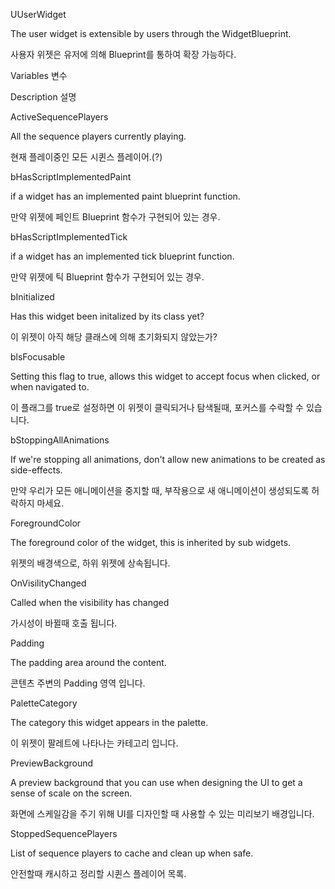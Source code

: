 UUserWidget

The user widget is extensible by users through the WidgetBlueprint.

사용자 위젯은 유저에 의해 Blueprint를 통하여 확장 가능하다.



Variables 변수

Description 설명

ActiveSequencePlayers

All the sequence players currently playing.

현재 플레이중인 모든 시퀸스 플레이어.(?)



bHasScriptImplementedPaint

if a widget has an implemented paint blueprint function.

만약 위젯에 페인트 Blueprint 함수가 구현되어 있는 경우.



bHasScriptImplementedTick

if a widget has an implemented tick blueprint function.

만약 위젯에 틱 Blueprint 함수가 구현되어 있는 경우.



bInitialized

Has this widget been initalized by its class yet?

이 위젯이 아직 해당 클래스에 의해 초기화되지 않았는가?



blsFocusable

Setting this flag to true, allows this widget to accept focus when clicked, or when navigated to.

이 플래그를 true로 설정하면 이 위젯이 클릭되거나 탐색될때, 포커스를 수락할 수 있습니다.



bStoppingAllAnimations

If we're stopping all animations, don't allow new animations to be created as side-effects.

만약 우리가 모든 애니메이션을 중지할 때, 부작용으로 새 애니메이션이 생성되도록 허락하지 마세요.



ForegroundColor

The foreground color of the widget, this is inherited by sub widgets.

위젯의 배경색으로, 하위 위젯에 상속됩니다.



OnVisilityChanged

Called when the visibility has changed

가시성이 바뀔때 호출 됩니다.



Padding

The padding area around the content.

콘텐츠 주변의 Padding 영역 입니다.



PaletteCategory

The category this widget appears in the palette.

이 위젯이 팔레트에 나타나는 카테고리 입니다.



PreviewBackground

A preview background that you can use when designing the UI to get a sense of scale on the screen.

화면에 스케일감을 주기 위해 UI를 디자인할 때 사용할 수 있는 미리보기 배경입니다.



StoppedSequencePlayers

List of sequence players to cache and clean up when safe.

안전할때 캐시하고 정리할 시퀸스 플레이어 목록.









